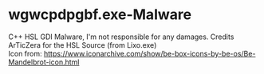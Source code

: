 # wgwcpdpgbf.exe-Malware
C++ HSL GDI Malware, I'm not responsible for any damages. Credits ArTicZera for the HSL Source (from Lixo.exe)
<br>
Icon from: https://www.iconarchive.com/show/be-box-icons-by-be-os/Be-Mandelbrot-icon.html
